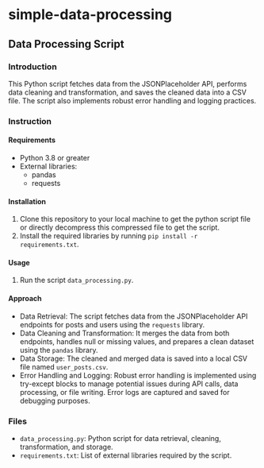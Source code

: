 # simple-data-processing
## Data Processing Script

### Introduction
This Python script fetches data from the JSONPlaceholder API, performs data cleaning and transformation, and saves the cleaned data into a CSV file. The script also implements robust error handling and logging practices.

### Instruction

#### Requirements
- Python 3.8 or greater
- External libraries:
  - pandas
  - requests

#### Installation
1. Clone this repository to your local machine to get the python script file or directly decompress this compressed file to get the script.
2. Install the required libraries by running `pip install -r requirements.txt`.

#### Usage
1. Run the script `data_processing.py`.

#### Approach
- Data Retrieval: The script fetches data from the JSONPlaceholder API endpoints for posts and users using the `requests` library.
- Data Cleaning and Transformation: It merges the data from both endpoints, handles null or missing values, and prepares a clean dataset using the `pandas` library.
- Data Storage: The cleaned and merged data is saved into a local CSV file named `user_posts.csv`.
- Error Handling and Logging: Robust error handling is implemented using try-except blocks to manage potential issues during API calls, data processing, or file writing. Error logs are captured and saved for debugging purposes.

### Files
- `data_processing.py`: Python script for data retrieval, cleaning, transformation, and storage.
- `requirements.txt`: List of external libraries required by the script.

